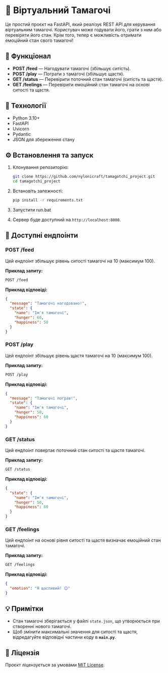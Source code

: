 # 🐣 Віртуальний Тамагочі

Це простий проєкт на FastAPI, який реалізує REST API для керування віртуальним тамагочі. Користувач може годувати його, грати з ним або перевіряти його стан. Крім того, тепер є можливість отримати емоційний стан свого тамагочі!

## 📌 Функціонал

- **POST /feed** — Нагодувати тамагочі (збільшує ситість).
- **POST /play** — Пограти з тамагочі (збільшує щастя).
- **GET /status** — Перевірити поточний стан тамагочі (ситість та щастя).
- **GET /feelings** — Перевірити емоційний стан тамагочі на основі ситості та щастя.

## 🚀 Технології

- Python 3.10+
- FastAPI
- Uvicorn
- Pydantic
- JSON для збереження стану

## ⚙️ Встановлення та запуск

1. Клонування репозиторію:
    ```bash
    git clone https://github.com/nylonicraft/tamagotchi_project.git
    cd tamagotchi_project
    ```

2. Встановіть залежності:
    ```bash
    pip install -r requirements.txt
    ```

3. Запустити run.bat

4. Сервер буде доступний на `http://localhost:8000`.

## 📑 Доступні ендпоінти

### **POST /feed**

Цей ендпоінт збільшує рівень ситості тамагочі на 10 (максимум 100).

**Приклад запиту:**
```bash
POST /feed
````

**Приклад відповіді:**

```json
{
  "message": "Тамагочі нагодовано!",
  "state": {
    "name": "Ім'я тамагочі",
    "hunger": 60,
    "happiness": 50
  }
}
```

### **POST /play**

Цей ендпоінт збільшує рівень щастя тамагочі на 10 (максимум 100).

**Приклад запиту:**

```bash
POST /play
```

**Приклад відповіді:**

```json
{
  "message": "Тамагочі пограв!",
  "state": {
    "name": "Ім'я тамагочі",
    "hunger": 50,
    "happiness": 60
  }
}
```

### **GET /status**

Цей ендпоінт повертає поточний стан ситості та щастя тамагочі.

**Приклад запиту:**

```bash
GET /status
```

**Приклад відповіді:**

```json
{
  "state": {
    "name": "Ім'я тамагочі",
    "hunger": 50,
    "happiness": 60
  }
}
```

### **GET /feelings**

Цей ендпоінт на основі рівня ситості та щастя визначає емоційний стан тамагочі.

**Приклад запиту:**

```bash
GET /feelings
```

**Приклад відповіді:**

```json
{
  "emotion": "Я щасливий! 😊"
}
```

## 💡 Примітки

* Стан тамагочі зберігається у файлі `state.json`, що утворюється при створенні нового тамагочі.
* Щоб змінити максимальні значення для ситості та щастя, відредагуйте відповідні частини коду в **`main.py`**.

## 📝 Ліцензія

Проєкт ліцензується за умовами [MIT License](LICENSE).